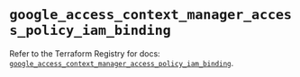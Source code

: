 # `google_access_context_manager_access_policy_iam_binding`

Refer to the Terraform Registry for docs: [`google_access_context_manager_access_policy_iam_binding`](https://registry.terraform.io/providers/hashicorp/google-beta/5.42.0/docs/resources/google_access_context_manager_access_policy_iam_binding).
